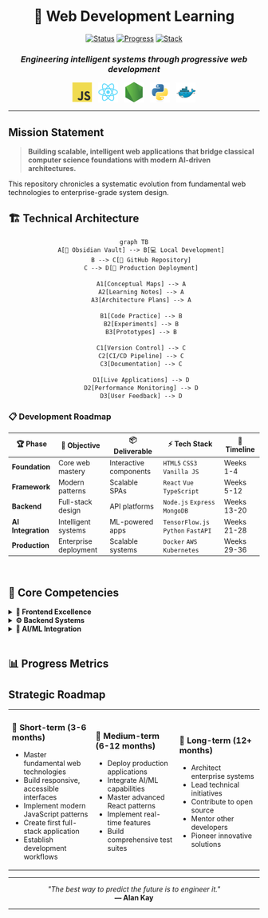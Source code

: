 <div align="center">

# 🚀 Web Development Learning

[![Status](https://img.shields.io/badge/Status-Active%20Learning-brightgreen?style=for-the-badge)](https://github.com)
[![Progress](https://img.shields.io/badge/Progress-Foundation%20Phase-blue?style=for-the-badge)](https://github.com)
[![Stack](https://img.shields.io/badge/Stack-Full%20Stack%20%2B%20AI-orange?style=for-the-badge)](https://github.com)

### *Engineering intelligent systems through progressive web development*

<img src="https://raw.githubusercontent.com/devicons/devicon/master/icons/javascript/javascript-original.svg" alt="JavaScript" width="40" height="40"/>&nbsp;&nbsp;
<img src="https://raw.githubusercontent.com/devicons/devicon/master/icons/react/react-original.svg" alt="React" width="40" height="40"/>&nbsp;&nbsp;
<img src="https://raw.githubusercontent.com/devicons/devicon/master/icons/nodejs/nodejs-original.svg" alt="Node.js" width="40" height="40"/>&nbsp;&nbsp;
<img src="https://raw.githubusercontent.com/devicons/devicon/master/icons/python/python-original.svg" alt="Python" width="40" height="40"/>&nbsp;&nbsp;
<img src="https://raw.githubusercontent.com/devicons/devicon/master/icons/docker/docker-original.svg" alt="Docker" width="40" height="40"/>

---

</div>

## **Mission Statement**

> **Building scalable, intelligent web applications that bridge classical computer science foundations with modern AI-driven architectures.**

This repository chronicles a systematic evolution from fundamental web technologies to enterprise-grade system design.
<br>

## 🏗️ **Technical Architecture**

<div align="center">

```mermaid
graph TB
    A[🧠 Obsidian Vault] --> B[💻 Local Development]
    B --> C[🔧 GitHub Repository]
    C --> D[🚀 Production Deployment]
    
    A1[Conceptual Maps] --> A
    A2[Learning Notes] --> A
    A3[Architecture Plans] --> A
    
    B1[Code Practice] --> B
    B2[Experiments] --> B
    B3[Prototypes] --> B
    
    C1[Version Control] --> C
    C2[CI/CD Pipeline] --> C
    C3[Documentation] --> C
    
    D1[Live Applications] --> D
    D2[Performance Monitoring] --> D
    D3[User Feedback] --> D
```

</div>

### 📋 **Development Roadmap**

<table>
<thead>
<tr>
<th>🏆 Phase</th>
<th>🎯 Objective</th>
<th>📦 Deliverable</th>
<th>⚡ Tech Stack</th>
<th>📅 Timeline</th>
</tr>
</thead>
<tbody>
<tr>
<td><b>Foundation</b></td>
<td>Core web mastery</td>
<td>Interactive components</td>
<td><code>HTML5</code> <code>CSS3</code> <code>Vanilla JS</code></td>
<td>Weeks 1-4</td>
</tr>
<tr>
<td><b>Framework</b></td>
<td>Modern patterns</td>
<td>Scalable SPAs</td>
<td><code>React</code> <code>Vue</code> <code>TypeScript</code></td>
<td>Weeks 5-12</td>
</tr>
<tr>
<td><b>Backend</b></td>
<td>Full-stack design</td>
<td>API platforms</td>
<td><code>Node.js</code> <code>Express</code> <code>MongoDB</code></td>
<td>Weeks 13-20</td>
</tr>
<tr>
<td><b>AI Integration</b></td>
<td>Intelligent systems</td>
<td>ML-powered apps</td>
<td><code>TensorFlow.js</code> <code>Python</code> <code>FastAPI</code></td>
<td>Weeks 21-28</td>
</tr>
<tr>
<td><b>Production</b></td>
<td>Enterprise deployment</td>
<td>Scalable systems</td>
<td><code>Docker</code> <code>AWS</code> <code>Kubernetes</code></td>
<td>Weeks 29-36</td>
</tr>
</tbody>
</table>

<br>

## 🚀 **Core Competencies**

<details>
<summary><b>🎨 Frontend Excellence</b></summary>

```yaml
Performance Optimization:
  - Sub-second load times
  - Efficient rendering pipelines
  - Code splitting & lazy loading
  - Image optimization strategies

Accessibility Engineering:
  - WCAG 2.1 AAA compliance
  - Screen reader compatibility
  - Keyboard navigation support
  - Color contrast optimization

Progressive Enhancement:
  - Mobile-first responsive design
  - Cross-browser compatibility
  - Offline functionality (PWA)
  - Performance budgets

State Management:
  - Redux/Zustand patterns
  - Context API optimization
  - Real-time data synchronization
  - Complex form handling
```

</details>

<details>
<summary><b>⚙️ Backend Systems</b></summary>

```yaml
API Architecture:
  - RESTful service design
  - GraphQL implementation
  - WebSocket real-time features
  - API versioning strategies

Database Design:
  - Relational (PostgreSQL)
  - NoSQL (MongoDB, Redis)
  - Query optimization
  - Caching strategies

Microservices:
  - Service mesh architecture
  - Container orchestration
  - Event-driven patterns
  - Distributed system design

Security:
  - JWT authentication
  - OAuth 2.0 implementation
  - Data encryption
  - Vulnerability assessment
```

</details>

<details>
<summary><b>🤖 AI/ML Integration</b></summary>

```yaml
Model Deployment:
  - Edge computing solutions
  - Serverless inference
  - Model versioning
  - A/B testing frameworks

Real-time Processing:
  - Computer vision pipelines
  - Natural language processing
  - Predictive analytics
  - Stream processing

Data Visualization:
  - Interactive dashboards
  - D3.js implementations
  - Real-time charts
  - Engineering simulations

Performance Monitoring:
  - ML-driven optimization
  - Anomaly detection
  - Predictive scaling
  - User behavior analysis
```

</details>

<br>

## 📊 **Progress Metrics**



## **Strategic Roadmap**

<table>
<tr>
<td width="33%">

### 🎯 **Short-term** (3-6 months)
- Master fundamental web technologies
- Build responsive, accessible interfaces
- Implement modern JavaScript patterns
- Create first full-stack application
- Establish development workflows

</td>
<td width="33%">

### 🚀 **Medium-term** (6-12 months)
- Deploy production applications
- Integrate AI/ML capabilities
- Master advanced React patterns
- Implement real-time features
- Build comprehensive test suites

</td>
<td width="33%">

### 🌟 **Long-term** (12+ months)
- Architect enterprise systems
- Lead technical initiatives
- Contribute to open source
- Mentor other developers
- Pioneer innovative solutions

</td>
</tr>
</table>

---

<div align="center">

*"The best way to predict the future is to engineer it."*  
**— Alan Kay**

---

</div>
